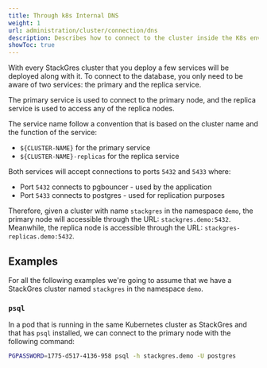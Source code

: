 ```yaml
---
title: Through k8s Internal DNS
weight: 1
url: administration/cluster/connection/dns
description: Describes how to connect to the cluster inside the K8s environment.
showToc: true
---
```


With every StackGres cluster that you deploy a few services will be deployed along with it.
To connect to the database, you only need to be aware of two services: the primary and the replica service.

The primary service is used to connect to the primary node, and the replica service is used to access any of the replica nodes.

The service name follow a convention that is based on the cluster name and the function of the service:

 - `${CLUSTER-NAME}` for the primary service
 - `${CLUSTER-NAME}-replicas` for the replica service

Both services will accept connections to ports `5432` and `5433` where:

 - Port `5432` connects to pgbouncer - used by the application
 - Port `5433` connects to postgres - used for replication purposes

Therefore, given a cluster with name `stackgres` in the namespace `demo`, the primary node will accessible through the URL: `stackgres.demo:5432`.
Meanwhile, the replica node is accessible through the URL: `stackgres-replicas.demo:5432`.

## Examples

For all the following examples we're going to assume that we have a StackGres cluster named `stackgres` in the namespace `demo`.

### `psql`

In a pod that is running in the same Kubernetes cluster as StackGres and that has `psql` installed, we can connect to the primary node with the following command:

``` sh
PGPASSWORD=1775-d517-4136-958 psql -h stackgres.demo -U postgres
```

